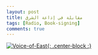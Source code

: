 ```yaml
---
layout: post
title: مقابلة في إذاعة الشرق 
tags: [Radio, Book-signing]
comments: true
---
```

[![Voice-of-East](../img/posts/Voice-of-East.jpg){: .center-block :}](https://www.youtube.com)
